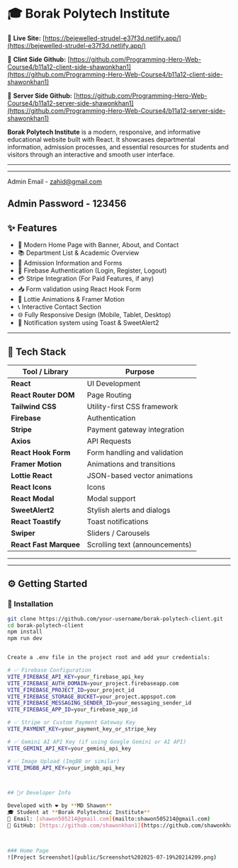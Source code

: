 # 🎓 Borak Polytech Institute 

🔗 **Live Site:** [https://bejewelled-strudel-e37f3d.netlify.app/](https://bejewelled-strudel-e37f3d.netlify.app/)

🔗 **Clint Side Github:** [https://github.com/Programming-Hero-Web-Course4/b11a12-client-side-shawonkhan1](https://github.com/Programming-Hero-Web-Course4/b11a12-client-side-shawonkhan1)

🔗 **Server Side Github:** [https://github.com/Programming-Hero-Web-Course4/b11a12-server-side-shawonkhan1](https://github.com/Programming-Hero-Web-Course4/b11a12-server-side-shawonkhan1)


**Borak Polytech Institute** is a modern, responsive, and informative educational website built with React. It showcases departmental information, admission processes, and essential resources for students and visitors through an interactive and smooth user interface.

---

---
Admin Email - zahid@gmail.com

Admin Password - 123456
---

## ✨ Features

- 🏫 Modern Home Page with Banner, About, and Contact
- 📚 Department List & Academic Overview
- 📝 Admission Information and Forms
- 🔐 Firebase Authentication (Login, Register, Logout)
- 💳 Stripe Integration (For Paid Features, if any)
- 📥 Form validation using React Hook Form
- 🎨 Lottie Animations & Framer Motion
- 📞 Interactive Contact Section
- 🌐 Fully Responsive Design (Mobile, Tablet, Desktop)
- 🔔 Notification system using Toast & SweetAlert2

---

## 🧰 Tech Stack

| Tool / Library              | Purpose                              |
|----------------------------|--------------------------------------|
| **React**                  | UI Development                       |
| **React Router DOM**       | Page Routing                         |
| **Tailwind CSS**           | Utility-first CSS framework          |
| **Firebase**               | Authentication                      |
| **Stripe**                 | Payment gateway integration          |
| **Axios**                  | API Requests                         |
| **React Hook Form**        | Form handling and validation         |
| **Framer Motion**          | Animations and transitions           |
| **Lottie React**           | JSON-based vector animations         |
| **React Icons**            | Icons                                |
| **React Modal**            | Modal support                        |
| **SweetAlert2**            | Stylish alerts and dialogs           |
| **React Toastify**         | Toast notifications                  |
| **Swiper**                 | Sliders / Carousels                  |
| **React Fast Marquee**     | Scrolling text (announcements)       |

---



---

## ⚙️ Getting Started

### 🧾 Installation

```bash
git clone https://github.com/your-username/borak-polytech-client.git
cd borak-polytech-client
npm install
npm run dev


Create a .env file in the project root and add your credentials:

# ✅ Firebase Configuration
VITE_FIREBASE_API_KEY=your_firebase_api_key
VITE_FIREBASE_AUTH_DOMAIN=your_project.firebaseapp.com
VITE_FIREBASE_PROJECT_ID=your_project_id
VITE_FIREBASE_STORAGE_BUCKET=your_project.appspot.com
VITE_FIREBASE_MESSAGING_SENDER_ID=your_messaging_sender_id
VITE_FIREBASE_APP_ID=your_firebase_app_id

# ✅ Stripe or Custom Payment Gateway Key
VITE_PAYMENT_KEY=your_payment_key_or_stripe_key

# ✅ Gemini AI API Key (if using Google Gemini or AI API)
VITE_GEMINI_API_KEY=your_gemini_api_key

# ✅ Image Upload (ImgBB or similar)
VITE_IMGBB_API_KEY=your_imgbb_api_key



## 🙋‍♂️ Developer Info

Developed with ❤️ by **MD Shawon**  
🎓 Student at **Borak Polytechnic Institute**  
📧 Email: [shawon505214@gmail.com](mailto:shawon505214@gmail.com)  
🔗 GitHub: [https://github.com/shawonkhan1](https://github.com/shawonkhan1)



### Home Page  
![Project Screenshot](public/Screenshot%202025-07-19%20214209.png)



